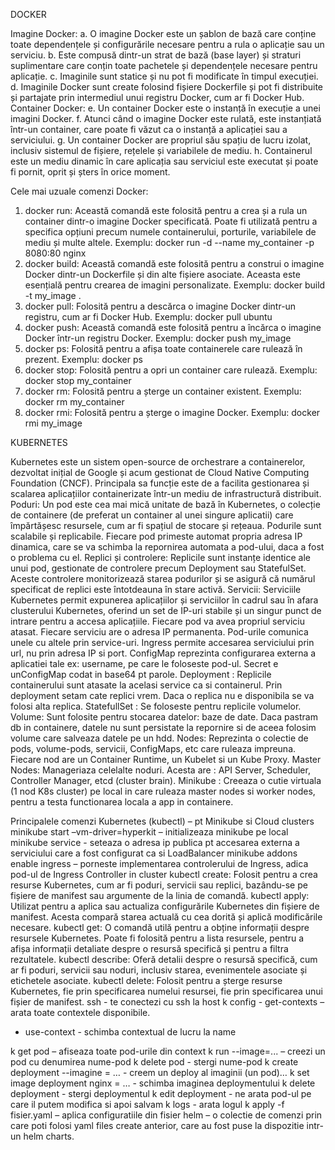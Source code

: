 DOCKER

Imagine Docker:
a.	O imagine Docker este un șablon de bază care conține toate dependențele și configurările necesare pentru a rula o aplicație sau un serviciu.
b.	Este compusă dintr-un strat de bază (base layer) și straturi suplimentare care conțin toate pachetele și dependențele necesare pentru aplicație.
c.	Imaginile sunt statice și nu pot fi modificate în timpul execuției.
d.	Imaginile Docker sunt create folosind fișiere Dockerfile și pot fi distribuite și partajate prin intermediul unui registru Docker, cum ar fi Docker Hub.
Container Docker:
e.	Un container Docker este o instanță în execuție a unei imagini Docker.
f.	Atunci când o imagine Docker este rulată, este instanțiată într-un container, care poate fi văzut ca o instanță a aplicației sau a serviciului.
g.	Un container Docker are propriul său spațiu de lucru izolat, inclusiv sistemul de fișiere, rețelele și variabilele de mediu.
h.	Containerul este un mediu dinamic în care aplicația sau serviciul este executat și poate fi pornit, oprit și șters în orice moment.


Cele mai uzuale comenzi Docker:
1.	docker run: Această comandă este folosită pentru a crea și a rula un container dintr-o imagine Docker specificată. Poate fi utilizată pentru a specifica opțiuni precum numele containerului, porturile, variabilele de mediu și multe altele.
Exemplu: docker run -d --name my_container -p 8080:80 nginx
2.	docker build: Această comandă este folosită pentru a construi o imagine Docker dintr-un Dockerfile și din alte fișiere asociate. Aceasta este esențială pentru crearea de imagini personalizate.
Exemplu: docker build -t my_image .
3.	docker pull: Folosită pentru a descărca o imagine Docker dintr-un registru, cum ar fi Docker Hub.
Exemplu: docker pull ubuntu
4.	docker push: Această comandă este folosită pentru a încărca o imagine Docker într-un registru Docker.
Exemplu: docker push my_image
5.	docker ps: Folosită pentru a afișa toate containerele care rulează în prezent.
Exemplu: docker ps
6.	docker stop: Folosită pentru a opri un container care rulează.
Exemplu: docker stop my_container
7.	docker rm: Folosită pentru a șterge un container existent.
Exemplu: docker rm my_container
8.	docker rmi: Folosită pentru a șterge o imagine Docker.
Exemplu: docker rmi my_image



KUBERNETES

Kubernetes este un sistem open-source de orchestrare a containerelor, dezvoltat inițial de Google și acum gestionat de Cloud Native Computing Foundation (CNCF). Principala sa funcție este de a facilita gestionarea și scalarea aplicațiilor containerizate într-un mediu de infrastructură distribuit.
Poduri: Un pod este cea mai mică unitate de bază în Kubernetes, o colecție de containere (de preferat un container al unei singure aplicatii) care împărtășesc resursele, cum ar fi spațiul de stocare și rețeaua. Podurile sunt scalabile și replicabile. 
Fiecare pod primeste automat propria adresa IP dinamica, care se va schimba la repornirea automata a pod-ului, daca a fost o problema cu el.
Replici și controlere: Replicile sunt instanțe identice ale unui pod, gestionate de controlere precum Deployment sau StatefulSet. Aceste controlere monitorizează starea podurilor și se asigură că numărul specificat de replici este întotdeauna în stare activă. 
Servicii: Serviciile Kubernetes permit expunerea aplicațiilor și serviciilor în cadrul sau în afara clusterului Kubernetes, oferind un set de IP-uri stabile și un singur punct de intrare pentru a accesa aplicațiile.
Fiecare pod va avea propriul serviciu atasat. Fiecare serviciu are o adresa IP permanenta. Pod-urile comunica unele cu altele prin service-uri.
Ingress permite accesarea serviciului prin url, nu prin adresa IP si port. ConfigMap reprezinta configurarea externa a aplicatiei tale ex: username, pe care le foloseste pod-ul. Secret e unConfigMap codat in base64 pt parole.
Deployment : Replicile containerului sunt atasate la acelasi service ca si containerul. Prin deployment setam cate replici vrem. Daca o replica nu e disponibila se va folosi alta replica.
StatefullSet : Se foloseste pentru replicile volumelor.
Volume: Sunt folosite pentru stocarea datelor: baze de date. Daca pastram db in containere, datele nu sunt persistate la repornire si de aceea folosim volume care salveaza datele pe un hdd.
Nodes: Reprezinta o colectie de pods, volume-pods, servicii, ConfigMaps, etc care ruleaza impreuna. Fiecare nod are un Container Runtime, un Kubelet si un Kube Proxy.
Master Nodes: Manageriaza celelalte noduri. Acesta are : API Server, Scheduler, Controller Manager, etcd (cluster brain).
Minikube : Creeaza o cutie virtuala (1 nod K8s cluster) pe local in care ruleaza master nodes si worker nodes, pentru a testa functionarea locala a app in containere. 

Principalele comenzi Kubernetes (kubectl) – pt Minikube si Cloud clusters
minikube start –vm-driver=hyperkit – initializeaza minikube pe local
minikube service <nume service> - seteaza o adresa ip publica pt accesarea externa a serviciului care a fost configurat ca si LoadBalancer
minikube addons enable ingress – porneste implementarea controlerului de Ingress, adica pod-ul de Ingress Controller in cluster
kubectl create: Folosit pentru a crea resurse Kubernetes, cum ar fi poduri, servicii sau replici, bazându-se pe fișiere de manifest sau argumente de la linia de comandă.
kubectl apply: Utilizat pentru a aplica sau actualiza configurările Kubernetes din fișiere de manifest. Acesta compară starea actuală cu cea dorită și aplică modificările necesare.
kubectl get: O comandă utilă pentru a obține informații despre resursele Kubernetes. Poate fi folosită pentru a lista resursele, pentru a afișa informații detaliate despre o resursă specifică și pentru a filtra rezultatele.
kubectl describe: Oferă detalii despre o resursă specifică, cum ar fi poduri, servicii sau noduri, inclusiv starea, evenimentele asociate și etichetele asociate.
kubectl delete: Folosit pentru a șterge resurse Kubernetes, fie prin specificarea numelui resursei, fie prin specificarea unui fișier de manifest.
ssh <host> - te conectezi cu ssh la host
k config  - get-contexts – arata toate contextele disponibile.
-	use-context <name> - schimba contextual de lucru la name

k get pod – afiseaza toate pod-urile din context
k run <nume-pod> --image=... – creezi un pod cu denumirea nume-pod
k delete pod <nume-pod> -  stergi nume-pod
k create deployment <nume> --imagine = … - creem un deploy <nume> al imaginii (un pod)…
k set image deployment <nume> nginx = … - schimba imaginea deploymentului
k delete deployment <nume> - stergi deploymentul
k edit deployment <nume> - ne arata pod-ul pe care il putem modifica si apoi salvam
k logs <nume> - arata logul
k apply -f fisier.yaml – aplica configuratiile din fisier
helm – o colectie de comenzi prin care poti folosi yaml files create anterior, care au fost puse la dispozitie intr-un helm charts.

